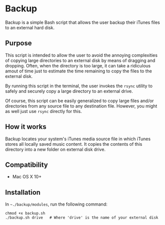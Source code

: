 # Backup

Backup is a simple Bash script that allows the user backup their iTunes files to an external hard disk.

## Purpose

This script is intended to allow the user to avoid the annoying complexities of copying large directories to an external disk by means of dragging and dropping. Often, when the directory is too large, it can take a ridiculous amout of time just to estimate the time remaining to copy the files to the external disk.

By running this script in the terminal, the user invokes the `rsync` utility to safely and securely copy a large directory to an external drive.

Of course, this script can be easily generalized to copy large files and/or directories from any source file to any destination file. However, you might as well just use `rsync` directly for this.

## How it works

Backup locates your system's iTunes media source file in which iTunes stores all locally saved music content. It copies the contents of this directory into a new folder on external disk drive.

## Compatibility

* Mac OS X 10+

## Installation

In `~./backup/modules`, run the following command:

```
chmod +x backup.sh
./backup.sh drive   # Where 'drive' is the name of your external disk
```
